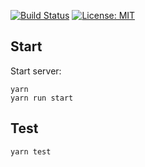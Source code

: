 [![Build Status](https://travis-ci.com/Etimo/diamonds2.svg?branch=master)](https://travis-ci.com/Etimo/diamonds2)
[![License: MIT](https://img.shields.io/badge/License-MIT-yellow.svg)](https://opensource.org/licenses/MIT)

## Start

Start server:

```
yarn
yarn run start
```

## Test

```
yarn test
```
